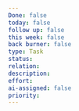 ```yaml
---
Done: false
today: false
follow up: false
this week: false
back burner: false
type: Task
status:
relation:
description:
effort:
ai-assigned: false
priority:
---
```

